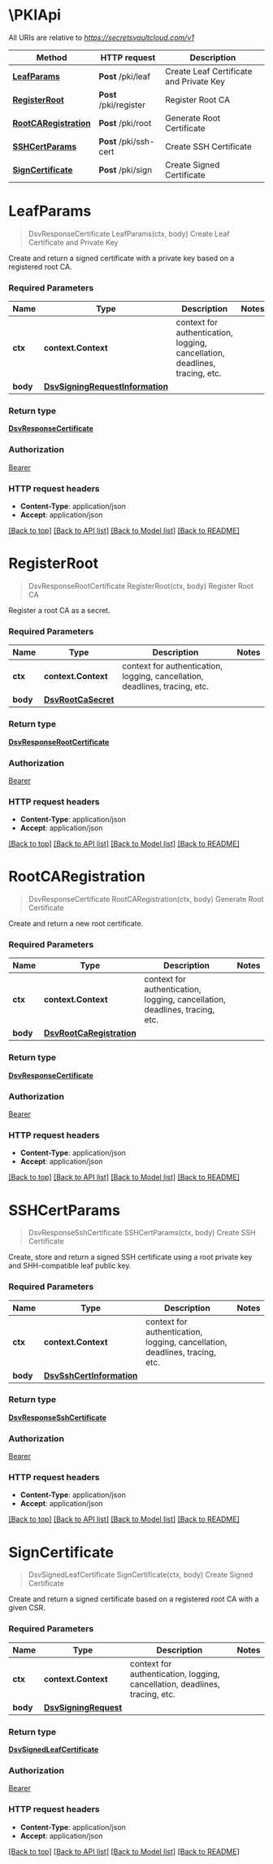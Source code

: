 # \PKIApi

All URIs are relative to *https://secretsvaultcloud.com/v1*

Method | HTTP request | Description
------------- | ------------- | -------------
[**LeafParams**](PKIApi.md#LeafParams) | **Post** /pki/leaf | Create Leaf Certificate and Private Key
[**RegisterRoot**](PKIApi.md#RegisterRoot) | **Post** /pki/register | Register Root CA
[**RootCARegistration**](PKIApi.md#RootCARegistration) | **Post** /pki/root | Generate Root Certificate
[**SSHCertParams**](PKIApi.md#SSHCertParams) | **Post** /pki/ssh-cert | Create SSH Certificate
[**SignCertificate**](PKIApi.md#SignCertificate) | **Post** /pki/sign | Create Signed Certificate


# **LeafParams**
> DsvResponseCertificate LeafParams(ctx, body)
Create Leaf Certificate and Private Key

Create and return a signed certificate with a private key based on a registered root CA.

### Required Parameters

Name | Type | Description  | Notes
------------- | ------------- | ------------- | -------------
 **ctx** | **context.Context** | context for authentication, logging, cancellation, deadlines, tracing, etc.
  **body** | [**DsvSigningRequestInformation**](DsvSigningRequestInformation.md)|  | 

### Return type

[**DsvResponseCertificate**](ResponseCertificate.md)

### Authorization

[Bearer](../README.md#Bearer)

### HTTP request headers

 - **Content-Type**: application/json
 - **Accept**: application/json

[[Back to top]](#) [[Back to API list]](../README.md#documentation-for-api-endpoints) [[Back to Model list]](../README.md#documentation-for-models) [[Back to README]](../README.md)

# **RegisterRoot**
> DsvResponseRootCertificate RegisterRoot(ctx, body)
Register Root CA

Register a root CA as a secret.

### Required Parameters

Name | Type | Description  | Notes
------------- | ------------- | ------------- | -------------
 **ctx** | **context.Context** | context for authentication, logging, cancellation, deadlines, tracing, etc.
  **body** | [**DsvRootCaSecret**](DsvRootCaSecret.md)|  | 

### Return type

[**DsvResponseRootCertificate**](ResponseRootCertificate.md)

### Authorization

[Bearer](../README.md#Bearer)

### HTTP request headers

 - **Content-Type**: application/json
 - **Accept**: application/json

[[Back to top]](#) [[Back to API list]](../README.md#documentation-for-api-endpoints) [[Back to Model list]](../README.md#documentation-for-models) [[Back to README]](../README.md)

# **RootCARegistration**
> DsvResponseCertificate RootCARegistration(ctx, body)
Generate Root Certificate

Create and return a new root certificate.

### Required Parameters

Name | Type | Description  | Notes
------------- | ------------- | ------------- | -------------
 **ctx** | **context.Context** | context for authentication, logging, cancellation, deadlines, tracing, etc.
  **body** | [**DsvRootCaRegistration**](DsvRootCaRegistration.md)|  | 

### Return type

[**DsvResponseCertificate**](ResponseCertificate.md)

### Authorization

[Bearer](../README.md#Bearer)

### HTTP request headers

 - **Content-Type**: application/json
 - **Accept**: application/json

[[Back to top]](#) [[Back to API list]](../README.md#documentation-for-api-endpoints) [[Back to Model list]](../README.md#documentation-for-models) [[Back to README]](../README.md)

# **SSHCertParams**
> DsvResponseSshCertificate SSHCertParams(ctx, body)
Create SSH Certificate

Create, store and return a signed SSH certificate using a root private key and SHH-compatible leaf public key.

### Required Parameters

Name | Type | Description  | Notes
------------- | ------------- | ------------- | -------------
 **ctx** | **context.Context** | context for authentication, logging, cancellation, deadlines, tracing, etc.
  **body** | [**DsvSshCertInformation**](DsvSshCertInformation.md)|  | 

### Return type

[**DsvResponseSshCertificate**](ResponseSSHCertificate.md)

### Authorization

[Bearer](../README.md#Bearer)

### HTTP request headers

 - **Content-Type**: application/json
 - **Accept**: application/json

[[Back to top]](#) [[Back to API list]](../README.md#documentation-for-api-endpoints) [[Back to Model list]](../README.md#documentation-for-models) [[Back to README]](../README.md)

# **SignCertificate**
> DsvSignedLeafCertificate SignCertificate(ctx, body)
Create Signed Certificate

Create and return a signed certificate based on a registered root CA with a given CSR.

### Required Parameters

Name | Type | Description  | Notes
------------- | ------------- | ------------- | -------------
 **ctx** | **context.Context** | context for authentication, logging, cancellation, deadlines, tracing, etc.
  **body** | [**DsvSigningRequest**](DsvSigningRequest.md)|  | 

### Return type

[**DsvSignedLeafCertificate**](SignedLeafCertificate.md)

### Authorization

[Bearer](../README.md#Bearer)

### HTTP request headers

 - **Content-Type**: application/json
 - **Accept**: application/json

[[Back to top]](#) [[Back to API list]](../README.md#documentation-for-api-endpoints) [[Back to Model list]](../README.md#documentation-for-models) [[Back to README]](../README.md)


